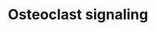 ---
annotations:
- id: PW:0000650
  parent: signaling pathway
  type: Pathway Ontology
  value: signaling pathway pertinent to development
- id: PW:0000003
  parent: signaling pathway
  type: Pathway Ontology
  value: signaling pathway
- id: CL:0000092
  parent: animal cell
  type: Cell Type Ontology
  value: osteoclast
authors:
- MaintBot
- Egonw
- Fehrhart
- Eweitz
description: ''
last-edited: 2021-05-24
organisms:
- Canis familiaris
redirect_from:
- /index.php/Pathway:WP1125
- /instance/WP1125
revision: null
schema-jsonld:
- '@context': https://schema.org/
  '@id': https://wikipathways.github.io/pathways/WP1125.html
  '@type': Dataset
  creator:
    '@type': Organization
    name: WikiPathways
  description: ''
  keywords:
  - ACP5
  - ATP6V1G1
  - CTSK
  - Ca2+
  - H+
  - IFNAR1
  - IFNB1
  - ITGB3
  - Na+
  - OGR1
  - PDGFB
  - Pi
  - SLC9A1
  - SPP1
  - TNFRSF11A
  - TNFRSF11B
  - TNFSF11
  - TRPV5
  license: CC0
  name: Osteoclast signaling
seo: CreativeWork
title: Osteoclast signaling
wpid: WP1125
---